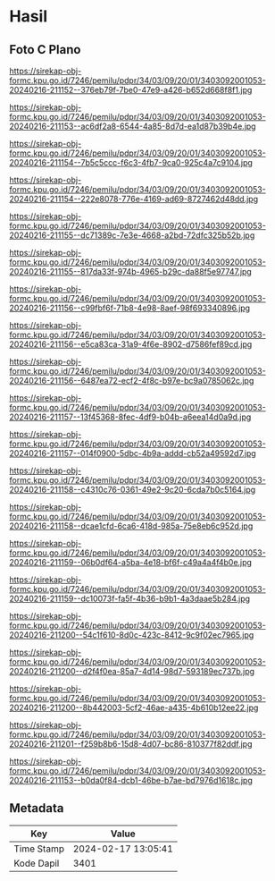 # Hasil

## Foto C Plano

https://sirekap-obj-formc.kpu.go.id/7246/pemilu/pdpr/34/03/09/20/01/3403092001053-20240216-211152--376eb79f-7be0-47e9-a426-b652d668f8f1.jpg

https://sirekap-obj-formc.kpu.go.id/7246/pemilu/pdpr/34/03/09/20/01/3403092001053-20240216-211153--ac6df2a8-6544-4a85-8d7d-ea1d87b39b4e.jpg

https://sirekap-obj-formc.kpu.go.id/7246/pemilu/pdpr/34/03/09/20/01/3403092001053-20240216-211154--7b5c5ccc-f6c3-4fb7-9ca0-925c4a7c9104.jpg

https://sirekap-obj-formc.kpu.go.id/7246/pemilu/pdpr/34/03/09/20/01/3403092001053-20240216-211154--222e8078-776e-4169-ad69-8727462d48dd.jpg

https://sirekap-obj-formc.kpu.go.id/7246/pemilu/pdpr/34/03/09/20/01/3403092001053-20240216-211155--dc71389c-7e3e-4668-a2bd-72dfc325b52b.jpg

https://sirekap-obj-formc.kpu.go.id/7246/pemilu/pdpr/34/03/09/20/01/3403092001053-20240216-211155--817da33f-974b-4965-b29c-da88f5e97747.jpg

https://sirekap-obj-formc.kpu.go.id/7246/pemilu/pdpr/34/03/09/20/01/3403092001053-20240216-211156--c99fbf6f-71b8-4e98-8aef-98f693340896.jpg

https://sirekap-obj-formc.kpu.go.id/7246/pemilu/pdpr/34/03/09/20/01/3403092001053-20240216-211156--e5ca83ca-31a9-4f6e-8902-d7586fef89cd.jpg

https://sirekap-obj-formc.kpu.go.id/7246/pemilu/pdpr/34/03/09/20/01/3403092001053-20240216-211156--6487ea72-ecf2-4f8c-b97e-bc9a0785062c.jpg

https://sirekap-obj-formc.kpu.go.id/7246/pemilu/pdpr/34/03/09/20/01/3403092001053-20240216-211157--13f45368-8fec-4df9-b04b-a6eea14d0a9d.jpg

https://sirekap-obj-formc.kpu.go.id/7246/pemilu/pdpr/34/03/09/20/01/3403092001053-20240216-211157--014f0900-5dbc-4b9a-addd-cb52a49592d7.jpg

https://sirekap-obj-formc.kpu.go.id/7246/pemilu/pdpr/34/03/09/20/01/3403092001053-20240216-211158--c4310c76-0361-49e2-9c20-6cda7b0c5164.jpg

https://sirekap-obj-formc.kpu.go.id/7246/pemilu/pdpr/34/03/09/20/01/3403092001053-20240216-211158--dcae1cfd-6ca6-418d-985a-75e8eb6c952d.jpg

https://sirekap-obj-formc.kpu.go.id/7246/pemilu/pdpr/34/03/09/20/01/3403092001053-20240216-211159--06b0df64-a5ba-4e18-bf6f-c49a4a4f4b0e.jpg

https://sirekap-obj-formc.kpu.go.id/7246/pemilu/pdpr/34/03/09/20/01/3403092001053-20240216-211159--dc10073f-fa5f-4b36-b9b1-4a3daae5b284.jpg

https://sirekap-obj-formc.kpu.go.id/7246/pemilu/pdpr/34/03/09/20/01/3403092001053-20240216-211200--54c1f610-8d0c-423c-8412-9c9f02ec7965.jpg

https://sirekap-obj-formc.kpu.go.id/7246/pemilu/pdpr/34/03/09/20/01/3403092001053-20240216-211200--d2f4f0ea-85a7-4d14-98d7-593189ec737b.jpg

https://sirekap-obj-formc.kpu.go.id/7246/pemilu/pdpr/34/03/09/20/01/3403092001053-20240216-211200--8b442003-5cf2-46ae-a435-4b610b12ee22.jpg

https://sirekap-obj-formc.kpu.go.id/7246/pemilu/pdpr/34/03/09/20/01/3403092001053-20240216-211201--f259b8b6-15d8-4d07-bc86-810377f82ddf.jpg

https://sirekap-obj-formc.kpu.go.id/7246/pemilu/pdpr/34/03/09/20/01/3403092001053-20240216-211153--b0da0f84-dcb1-46be-b7ae-bd7976d1618c.jpg


## Metadata

| Key        | Value               |
| ---------- | ------------------- |
| Time Stamp | 2024-02-17 13:05:41 |
| Kode Dapil | 3401                |



